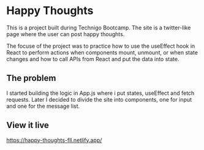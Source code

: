 # Happy Thoughts

This is a project built during Technigo Bootcamp. The site is a twitter-like page where the user can post happy thoughts.

The focuse of the project was to practice how to use the useEffect hook in React to perform actions when components mount, unmount, or when state changes and how to call APIs from React and put the data into state.

## The problem

I started building the logic in App.js where i put states, useEffect and fetch requests. Later I decided to divide the site into components, one for input and one for the message list.

## View it live

https://happy-thoughts-fll.netlify.app/
